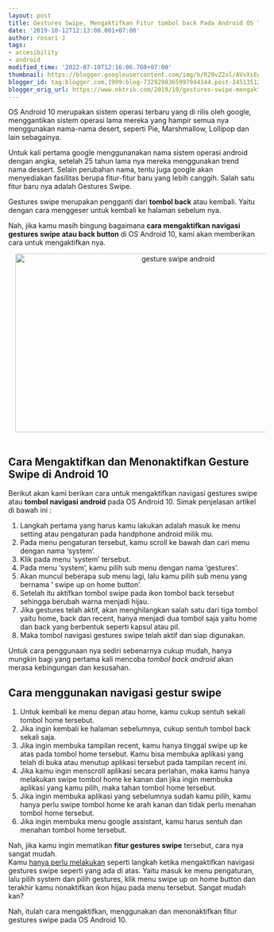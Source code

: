 ```yaml
---
layout: post
title: Gestures Swipe, Mengaktifkan Fitur tombol back Pada Android OS Terbaru
date: '2019-10-12T12:13:00.001+07:00'
author: rosari J
tags:
- accesibility
- android
modified_time: '2022-07-10T12:16:06.760+07:00'
thumbnail: https://blogger.googleusercontent.com/img/b/R29vZ2xl/AVvXsEgisaLaADuwRdREZX8EU8U2J3nloQuzdnrWBIE07DRkLq78W-uUu128jRlbPwMu3zoUgGjvcdA0VhSMpNJktvmplaoUWCpo0wOTA1mDgsSW46pmRM_foivz5f0wYlrNk4QWpWJmHLvDr-ljqCDY0eXnI28xiscssCrsKIrwKPIi4eVgJ6mdQp1iNOCsYQ/s72-w640-c-h360/Gestures%20Swipe_640x360.jpg
blogger_id: tag:blogger.com,1999:blog-7329298365997944344.post-2451351205839132549
blogger_orig_url: https://www.oktrik.com/2019/10/gestures-swipe-mengaktifkan-fitur.html
---
```


<p>OS Android 10 merupakan sistem operasi terbaru
 yang di rilis oleh google, menggantikan sistem operasi lama mereka yang
 hampir semua nya menggunakan nama-nama desert, seperti Pie, 
Marshmallow, Lollipop dan lain sebagainya.</p>
<p>Untuk kali pertama google menggunanakan nama sistem operasi android 
dengan angka, setelah 25 tahun lama nya mereka menggunakan trend nama 
dessert. Selain perubahan nama, tentu juga google akan menyediakan 
fasilitas berupa fitur-fitur baru yang lebih canggih. Salah satu fitur 
baru nya adalah Gestures Swipe.</p><p>Gestures swipe merupakan pengganti dari <b><span aria-hidden="false">tombol back</span></b> atau kembali. Yaitu dengan cara menggeser untuk kembali ke halaman sebelum nya.</p><div class="code-block code-block-1" style="clear: both; display: block; margin: 8px auto; text-align: center;">


</div>

<p>Nah, jika kamu masih bingung bagaimana <b>cara mengaktifkan navigasi gestures swipe atau <span aria-hidden="false">back button </span></b>di OS Android 10, kami akan memberikan cara untuk mengaktifkan nya.</p><p></p><div class="separator" style="clear: both; text-align: center;"><a href="https://blogger.googleusercontent.com/img/b/R29vZ2xl/AVvXsEgisaLaADuwRdREZX8EU8U2J3nloQuzdnrWBIE07DRkLq78W-uUu128jRlbPwMu3zoUgGjvcdA0VhSMpNJktvmplaoUWCpo0wOTA1mDgsSW46pmRM_foivz5f0wYlrNk4QWpWJmHLvDr-ljqCDY0eXnI28xiscssCrsKIrwKPIi4eVgJ6mdQp1iNOCsYQ/s640/Gestures%20Swipe_640x360.jpg" imageanchor="1" style="margin-left: 1em; margin-right: 1em;"><img alt="gesture swipe android" border="0" data-original-height="360" data-original-width="640" height="360" src="https://blogger.googleusercontent.com/img/b/R29vZ2xl/AVvXsEgisaLaADuwRdREZX8EU8U2J3nloQuzdnrWBIE07DRkLq78W-uUu128jRlbPwMu3zoUgGjvcdA0VhSMpNJktvmplaoUWCpo0wOTA1mDgsSW46pmRM_foivz5f0wYlrNk4QWpWJmHLvDr-ljqCDY0eXnI28xiscssCrsKIrwKPIi4eVgJ6mdQp1iNOCsYQ/w640-h360/Gestures%20Swipe_640x360.jpg" title="gesture swipe" width="640" /></a></div><br /><p></p>
<h2>Cara Mengaktifkan dan Menonaktifkan Gesture Swipe di Android 10</h2>
<p>Berikut akan kami berikan cara untuk mengaktifkan navigasi gestures swipe atau <span aria-hidden="false"><b>tombol navigasi android</b> </span>pada OS Android 10. Simak penjelasan artikel di bawah ini :</p>
<ol><li>Langkah pertama yang harus kamu lakukan adalah masuk ke menu setting atau pengaturan pada handphone android milik mu.</li><li>Pada menu pengaturan tersebut, kamu scroll ke bawah dan cari menu dengan nama ‘system’.</li><li>Klik pada menu ‘system’ tersebut.</li><li>Pada menu ‘system’, kamu pilih sub menu dengan nama ‘gestures’.</li><li>Akan muncul beberapa sub menu lagi, lalu kamu pilih sub menu yang bernama ‘ swipe up on home button’.</li><li>Setelah itu aktifkan tombol swipe pada ikon tombol back tersebut sehingga berubah warna menjadi hijau.</li><li>Jika gestures telah aktif, akan menghilangkan salah satu dari tiga 
tombol yaitu home, back dan recent, hanya menjadi dua tombol saja yaitu 
home dan back yang berbentuk seperti kapsul atau pil.</li><li>Maka tombol navigasi gestures swipe telah aktif dan siap digunakan.</li></ol>
<p>Untuk cara penggunaan nya sediri sebenarnya cukup mudah, hanya mungkin bagi yang pertama kali mencoba <span aria-hidden="false"><i>tombol back android</i> </span>akan merasa kebingungan dan kesusahan.</p><div class="code-block code-block-1" style="clear: both; display: block; margin: 8px auto; text-align: center;">


</div>

<h2>Cara menggunakan navigasi gestur swipe</h2>
<ol><li>Untuk kembali ke menu depan atau home, kamu cukup sentuh sekali tombol home tersebut.</li><li>Jika ingin kembali ke halaman sebelumnya, cukup sentuh tombol back sekali saja.</li><li>Jika ingin membuka tampilan recent, kamu hanya tinggal swipe up ke 
atas pada tombol home tersebut. Kamu bisa membuka aplikasi yang telah di
 buka atau menutup aplikasi tersebut pada tampilan recent ini.</li><li>Jika kamu ingin menscroll aplikasi secara perlahan, maka kamu hanya 
melakukan swipe tombol home ke kanan dan jika ingin membuka aplikasi 
yang kamu pilih, maka tahan tombol home tersebut.</li><li>Jika ingin membuka aplikasi yang sebelumnya sudah kamu pilih, kamu 
hanya perlu swipe tombol home ke arah kanan dan tidak perlu menahan 
tombol home tersebut.</li><li>Jika ingin membuka menu google assistant, kamu harus sentuh dan menahan tombol home tersebut.</li></ol>
<p>Nah, jika kamu ingin mematikan <b>fitur gestures swipe</b> tersebut, cara nya sangat mudah.<br />
Kamu <a href="https://android.gadgethacks.com/how-to/use-android-10s-new-swipe-gestures-demo-gifs-0207040/" rel="nofollow noopener" target="_blank">hanya perlu melakukan</a>
 seperti langkah ketika mengaktifkan navigasi gestures swipe seperti 
yang ada di atas. Yaitu masuk ke menu pengaturan, lalu pilih system dan 
pilih gestures, klik menu swipe up on home button dan terakhir kamu 
nonaktifkan ikon hijau pada menu tersebut. Sangat mudah kan?</p>
<p>Nah, itulah cara mengaktifkan, menggunakan dan menonaktifkan fitur gestures swipe pada OS Android 10.</p><p>&nbsp;</p>